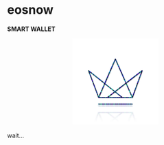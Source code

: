 # eosnow
**SMART WALLET**

<p align="center">

<img src="./logo/EOSNOW 2.0.png" width="200" height="200" />

</p>

wait...
